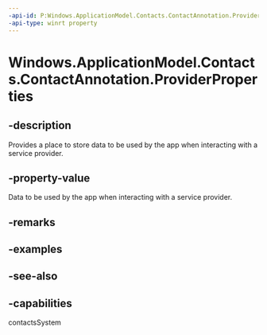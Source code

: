```yaml
---
-api-id: P:Windows.ApplicationModel.Contacts.ContactAnnotation.ProviderProperties
-api-type: winrt property
---
```


<!-- Property syntax
public Windows.Foundation.Collections.ValueSet ProviderProperties { get; }
-->

# Windows.ApplicationModel.Contacts.ContactAnnotation.ProviderProperties

## -description
Provides a place to store data to be used by the app when interacting with a service provider.

## -property-value
Data to be used by the app when interacting with a service provider.

## -remarks

## -examples

## -see-also

## -capabilities
contactsSystem
